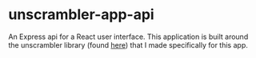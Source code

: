 # unscrambler-app-api

An Express api for a React user interface. This application is built around the unscrambler library (found [here](https://www.npmjs.com/package/unscrambler)) that I made specifically for this app.
